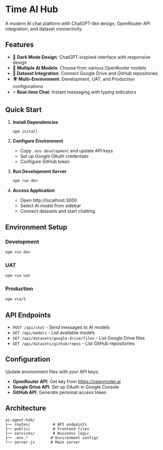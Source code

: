 # Time AI Hub

A modern AI chat platform with ChatGPT-like design, OpenRouter API integration, and dataset connectivity.

## Features

- 🎨 **Dark Mode Design**: ChatGPT-inspired interface with responsive design
- 🤖 **Multiple AI Models**: Choose from various OpenRouter models
- 📁 **Dataset Integration**: Connect Google Drive and GitHub repositories
- 🌍 **Multi-Environment**: Development, UAT, and Production configurations
- ⚡ **Real-time Chat**: Instant messaging with typing indicators

## Quick Start

1. **Install Dependencies**
   ```bash
   npm install
   ```

2. **Configure Environment**
   - Copy `.env.development` and update API keys
   - Set up Google OAuth credentials
   - Configure GitHub token

3. **Run Development Server**
   ```bash
   npm run dev
   ```

4. **Access Application**
   - Open http://localhost:3000
   - Select AI model from sidebar
   - Connect datasets and start chatting

## Environment Setup

### Development
```bash
npm run dev
```

### UAT
```bash
npm run uat
```

### Production
```bash
npm start
```

## API Endpoints

- `POST /api/chat` - Send messages to AI models
- `GET /api/models` - List available models
- `GET /api/datasets/google-drive/files` - List Google Drive files
- `GET /api/datasets/github/repos` - List GitHub repositories

## Configuration

Update environment files with your API keys:

- **OpenRouter API**: Get key from https://openrouter.ai
- **Google Drive API**: Set up OAuth in Google Console
- **GitHub API**: Generate personal access token

## Architecture

```
ai-agent-hub/
├── routes/          # API endpoints
├── public/          # Frontend files
├── services/        # Business logic
├── .env.*          # Environment configs
└── server.js       # Main server
```